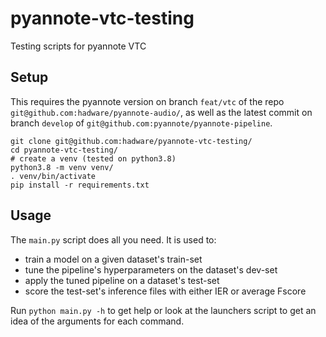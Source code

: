 # pyannote-vtc-testing
Testing scripts for pyannote VTC

## Setup

This requires the pyannote version on branch `feat/vtc` of the repo 
`git@github.com:hadware/pyannote-audio/`, as well as the latest commit on 
branch `develop` of `git@github.com:pyannote/pyannote-pipeline`.

```shell
git clone git@github.com:hadware/pyannote-vtc-testing/
cd pyannote-vtc-testing/
# create a venv (tested on python3.8)
python3.8 -m venv venv/
. venv/bin/activate
pip install -r requirements.txt
```

## Usage

The `main.py` script does all you need. It is used to:
- train a model on a given dataset's train-set
- tune the pipeline's hyperparameters on the dataset's dev-set
- apply the tuned pipeline on a dataset's test-set
- score the test-set's inference files with either IER or average Fscore

Run `python main.py -h` to get help or look at the launchers script to get an 
idea of the arguments for each command.